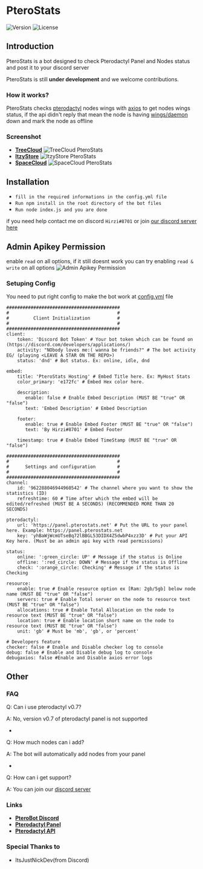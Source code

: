 # PteroStats

![Version](https://img.shields.io/github/package-json/v/HirziDevs/PteroStats?style=flat-square)
![License](https://img.shields.io/github/license/HirziDevs/PteroStats?style=flat-square)

## Introduction

PteroStats is a bot designed to check Pterodactyl Panel and Nodes status and post it to your discord server

PteroStats is still **under development** and we welcome contributions. 

### How it works?

PteroStats checks [pterodactyl](https://pterodactyl.io) nodes wings with [axios](https://www.npmjs.com/package/axios) to get nodes wings status, if the api didn't reply that mean the node is having [wings/daemon](https://pterodactyl.io/wings/1.0/installing.html) down and mark the node as offline

### Screenshot

- [**TreeCloud**](https://discord.gg/TCBhPan6SY)
![TreeCloud PteroStats](https://media.discordapp.net/attachments/819757140155564062/880346867949518848/Screenshot_2021-08-26-14-03-15-50_572064f74bd5f9fa804b05334aa4f912.jpg)
- [**ItzyStore**](https://discord.gg/PS4Mf6DBzt)
![ItzyStore PteroStats](https://media.discordapp.net/attachments/796259732683227157/863359897210060820/IMG_20210710_164939.jpg)
- [**SpaceCloud**](https://discord.gg/28z8CYmPEY)
![SpaceCloud PteroStats](https://media.discordapp.net/attachments/586738538448420881/866624597171372032/IMG_20210719_171633.jpg)

## Installation

- `fill in the required informations in the config.yml file`
- `Run npm install in the root directory of the bot files`
- `Run node index.js and you are done`

if you need help contact me on discord `Hirzi#8701` or join [our discord server here](https://discord.gg/zv6maQRah3)

## Admin Apikey Permission

enable `read` on all options, if it still doesnt work you can try enabling `read & write` on all options
![Admin Apikey Permission](https://media.discordapp.net/attachments/819757140155564062/876320084992331816/Screenshot_2021-08-15-11-20-05-56.jpg)

### Setuping Config

You need to put right config to make the bot work at [config.yml](https://github.com/HirziDevs/PteroStats/blob/main/config.yml) file
```
##########################################
#                                        #
#         Client Initialization          #
#                                        #
##########################################
client:
    token: 'Discord Bot Token' # Your bot token which can be found on (https://discord.com/developers/applications/)
    activity: "NObody loves me:( wanna be friends?" # The bot activity EG/ (playing <LEAVE A STAR ON THE REPO>)
    status: 'dnd' # Bot status. Ex: online, idle, dnd

embed:
    title: 'PteroStats Hosting' # Embed Title here. Ex: MyHost Stats
    color_primary: 'e172fc' # Embed Hex color here.
 
    description: 
       enable: false # Enable Embed Description (MUST BE "true" OR "false")
       text: 'Embed Description' # Embed Description
 
    footer: 
       enable: true # Enable Embed Footer (MUST BE "true" OR "false")
       text: 'By Hirzi#8701' # Embed Footer
 
    timestamp: true # Enable Embed TimeStamp (MUST BE "true" OR "false")

##########################################
#                                        #
#      Settings and configuration        #
#                                        #
##########################################
channel:
    id: '962288046944960542' # The channel where you want to show the statistics (ID)
    refreshtime: 60 # Time after which the embed will be edited/refreshed (MUST BE A SECONDS) (RECOMMENDED MORE THAN 20 SECONDS)

pterodactyl:
    url: 'https://panel.pterostats.net' # Put the URL to your panel here. Example: https://panel.pterostats.net
    key: 'yhBaWjWcmUTseBq72lBBGL53DIDX4Z5dwbP4xzz3D' # Put your API Key here. (Must be an admin api key with read permissions)

status:
    online: ':green_circle: UP' # Message if the status is Online
    offline: ':red_circle: DOWN' # Message if the status is Offline
    check: ':orange_circle: Checking' # Message if the status is Checking

resource:
    enable: true # Enable resource option ex [Ram: 2gb/5gb] below node name (MUST BE "true" OR "false")
    servers: true # Enable Total server on the node to resource text (MUST BE "true" OR "false")
    allocations: true # Enable Total Allocation on the node to resource text (MUST BE "true" OR "false")
    location: true # Enable location short name on the node to resource text (MUST BE "true" OR "false")
    unit: 'gb' # Must be 'mb', 'gb', or 'percent'

# Developers feature
checker: false # Enable and Disable checker log to console
debug: false # Enable and Disable debug log to console
debugaxios: false #Enable and Disable axios error logs
```

## Other
### FAQ

Q: Can i use pterodactyl v0.7?

A: No, version v0.7 of pterodactyl panel is not supported

-

Q: How much nodes can i add?

A: The bot will automatically add nodes from your panel

-

Q: How can i get support?

A: You can join our [discord server](https://discord.gg/zv6maQRah3)

### Links

* __[PteroBot Discord](https://discord.gg/zv6maQRah3)__
* __[Pterodactyl Panel](https://pterodactyl.io)__
* __[Pterodactyl API](https://dashflo.net/docs/api/pterodactyl/v1)__

### Special Thanks to

- ItsJustNickDev(from Discord)
